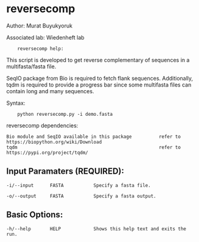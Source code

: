 # reversecomp

Author: Murat Buyukyoruk

Associated lab: Wiedenheft lab

        reversecomp help:

This script is developed to get reverse complementary of sequences in a multifasta/fasta file.

SeqIO package from Bio is required to fetch flank sequences. Additionally, tqdm is required to provide a progress bar since some multifasta files can contain long and many sequences.
        
Syntax:

        python reversecomp.py -i demo.fasta

reversecomp dependencies:

	Bio module and SeqIO available in this package          refer to https://biopython.org/wiki/Download
	tqdm                                                    refer to https://pypi.org/project/tqdm/
	
Input Paramaters (REQUIRED):
----------------------------
	-i/--input		FASTA			Specify a fasta file.
	
	-o/--output		FASTA			Specify a fasta output.

Basic Options:
--------------
	-h/--help		HELP			Shows this help text and exits the run.
	
